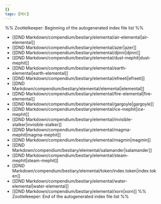 ```yaml
---
{}
tags: [MOC]
---
```

%% Zoottelkeeper: Beginning of the autogenerated index file list  %%
-  [[DND Markdown/compendium/bestiary/elemental/air-elemental|air-elemental]]
-  [[DND Markdown/compendium/bestiary/elemental/azer|azer]]
-  [[DND Markdown/compendium/bestiary/elemental/djinni|djinni]]
-  [[DND Markdown/compendium/bestiary/elemental/dust-mephit|dust-mephit]]
-  [[DND Markdown/compendium/bestiary/elemental/earth-elemental|earth-elemental]]
-  [[DND Markdown/compendium/bestiary/elemental/efreeti|efreeti]]
-  [[DND Markdown/compendium/bestiary/elemental/elemental|elemental]]
-  [[DND Markdown/compendium/bestiary/elemental/fire-elemental|fire-elemental]]
-  [[DND Markdown/compendium/bestiary/elemental/gargoyle|gargoyle]]
-  [[DND Markdown/compendium/bestiary/elemental/ice-mephit|ice-mephit]]
-  [[DND Markdown/compendium/bestiary/elemental/invisible-stalker|invisible-stalker]]
-  [[DND Markdown/compendium/bestiary/elemental/magma-mephit|magma-mephit]]
-  [[DND Markdown/compendium/bestiary/elemental/magmin|magmin]]
-  [[DND Markdown/compendium/bestiary/elemental/salamander|salamander]]
-  [[DND Markdown/compendium/bestiary/elemental/steam-mephit|steam-mephit]]
-  [[DND Markdown/compendium/bestiary/elemental/token/index.token|index.token]]
-  [[DND Markdown/compendium/bestiary/elemental/water-elemental|water-elemental]]
-  [[DND Markdown/compendium/bestiary/elemental/xorn|xorn]]
%% Zoottelkeeper: End of the autogenerated index file list  %%
